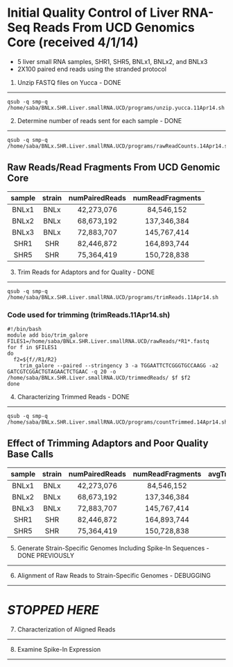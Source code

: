 Initial Quality Control of Liver RNA-Seq Reads From UCD Genomics Core (received 4/1/14)
=========================
* 5 liver small RNA samples, SHR1, SHR5, BNLx1, BNLx2, and BNLx3
* 2X100 paired end reads using the stranded protocol

1. Unzip FASTQ files on Yucca - DONE
----------------------------
```
qsub -q smp-q /home/saba/BNLx.SHR.Liver.smallRNA.UCD/programs/unzip.yucca.11Apr14.sh
```

2. Determine number of reads sent for each sample - DONE
----------------------------------------------------------
```
qsub -q smp-q /home/saba/BNLx.SHR.Liver.smallRNA.UCD/programs/rawReadCounts.14Apr14.sh
```




Raw Reads/Read Fragments From UCD Genomic Core
---------------------------

| sample | strain | numPairedReads | numReadFragments |
|:------:|:------:|:--------------:|:----------------:|
| BNLx1  |  BNLx  |   42,273,076   |    84,546,152    |
| BNLx2  |  BNLx  |   68,673,192   |   137,346,384    |
| BNLx3  |  BNLx  |   72,883,707   |   145,767,414    |
|  SHR1  |  SHR   |   82,446,872   |   164,893,744    |
|  SHR5  |  SHR   |   75,364,419   |   150,728,838    |


3. Trim Reads for Adaptors and for Quality - DONE
--------------------------------------------
```
qsub -q smp-q /home/saba/BNLx.SHR.Liver.smallRNA.UCD/programs/trimReads.11Apr14.sh
```
### Code used for trimming (trimReads.11Apr14.sh)
```
#!/bin/bash
module add bio/trim_galore
FILES1=/home/saba/BNLx.SHR.Liver.smallRNA.UCD/rawReads/*R1*.fastq
for f in $FILES1
do
  f2=${f//R1/R2} 
	trim_galore --paired --stringency 3 -a TGGAATTCTCGGGTGCCAAGG -a2 GATCGTCGGACTGTAGAACTCTGAAC -q 20 -o /home/saba/BNLx.SHR.Liver.smallRNA.UCD/trimmedReads/ $f $f2
done
```


4. Characterizing Trimmed Reads - DONE
----------------------------------
```
qsub -q smp-q /home/saba/BNLx.SHR.Liver.smallRNA.UCD/programs/countTrimmed.14Apr14.sh
```




Effect of Trimming Adaptors and Poor Quality Base Calls
---------------------------

| sample | strain | numPairedReads | numReadFragments | avgTrimmedReadLength | numTrimmedReadFragments | pctRemovedByTrimming |
|:------:|:------:|:--------------:|:----------------:|:--------------------:|:-----------------------:|:--------------------:|
| BNLx1  |  BNLx  |   42,273,076   |    84,546,152    |        45.69         |        79,456,274       |        6.02%         |
| BNLx2  |  BNLx  |   68,673,192   |   137,346,384    |        32.46         |       113,284,650       |        17.5%         |
| BNLx3  |  BNLx  |   72,883,707   |   145,767,414    |        23.56         |       116,989,606       |        19.7%         |
|  SHR1  |  SHR   |   82,446,872   |   164,893,744    |        31.47         |       138,556,574       |         16%          |
|  SHR5  |  SHR   |   75,364,419   |   150,728,838    |        30.93         |       119,405,650       |        20.8%         |


5.  Generate Strain-Specific Genomes Including Spike-In Sequences - DONE PREVIOUSLY
-------------------------------------------

6. Alignment of Raw Reads to Strain-Specific Genomes - DEBUGGING
------------------------------------




*STOPPED HERE* 
==============================================
7.  Characterization of Aligned Reads
---------------------------

8.  Examine Spike-In Expression 
-----------------------

